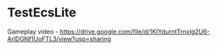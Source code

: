 # TestEcsLite

Gameplay video - https://drive.google.com/file/d/1KIYdurntTrnxIg2U6-ArlDGNf1UoFTL3/view?usp=sharing
